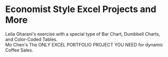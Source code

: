 # Economist Style Excel Projects and More
Leila Gharani's exercise with a special type of Bar Chart, Dumbbell Charts, and Color-Coded Tables.
<br>
Mo Chen's The ONLY EXCEL PORTFOLIO PROJECT YOU NEED for dynamic Coffee Sales.
<br>